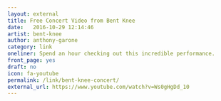 ```yaml
---
layout: external
title: Free Concert Video from Bent Knee
date:   2016-10-29 12:14:46
artist: bent-knee
author: anthony-garone
category: link
oneliner: Spend an hour checking out this incredible performance.
front_page: yes
draft: no
icon: fa-youtube
permalink: /link/bent-knee-concert/
external_url: https://www.youtube.com/watch?v=Ws0gHgDd_10
---
```


